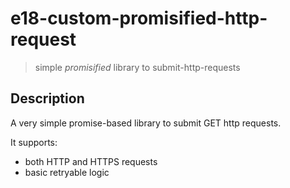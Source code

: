 # e18-custom-promisified-http-request

> simple *promisified* library to submit-http-requests

## Description

A very simple promise-based library to submit GET http requests.

It supports:
+ both HTTP and HTTPS requests
+ basic retryable logic
